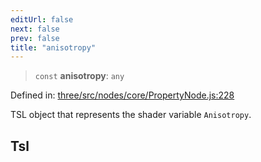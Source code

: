 ```yaml
---
editUrl: false
next: false
prev: false
title: "anisotropy"
---
```


> `const` **anisotropy**: `any`

Defined in: [three/src/nodes/core/PropertyNode.js:228](https://github.com/DefinitelyMaybe/three-i18n/blob/fa57b79433d1c349ffb23a78727299c8d4190136/three/src/nodes/core/PropertyNode.js#L228)

TSL object that represents the shader variable `Anisotropy`.

## Tsl
